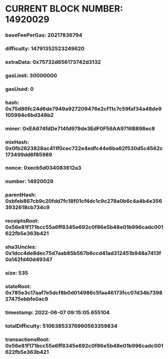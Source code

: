 # CURRENT BLOCK NUMBER: 14920029

### baseFeePerGas: 20217836794
### difficulty: 14791352523249620
### extraData: 0x75732d656173742d3132
### gasLimit: 30000000
### gasUsed: 0
### hash: 0x75d86fc24d6de7949a927209476e2cf11c7c59faf34a48de9105994c6bd348b2
### miner: 0xEA674fdDe714fd979de3EdF0F56AA9716B898ec8
### mixHash: 0x0fb2623828ac411f0cec722e4edfc44e6ba62f530d5c4562c173499dd6f85989
### nonce: 0xecb5d034083612a3
### number: 14920029
### parentHash: 0xbfeb867cb9c20fdd7fc18f01cf4dc1c9c278a0b6c4a4b4e3563932618cb734c9
### receiptsRoot: 0x56e81f171bcc55a6ff8345e692c0f86e5b48e01b996cadc001622fb5e363b421
### sha3Uncles: 0x1dcc4de8dec75d7aab85b567b6ccd41ad312451b948a7413f0a142fd40d49347
### size: 535
### stateRoot: 0x785e3c17aaf7e5dcf8b0d014986c5faa46173fcc07d34b739827475ebbfe0ac9
### timestamp: 2022-06-07 09:15:05.655104
### totalDifficulty: 51063853376960563359834
### transactionsRoot: 0x56e81f171bcc55a6ff8345e692c0f86e5b48e01b996cadc001622fb5e363b421
